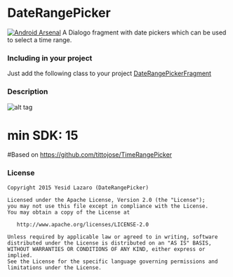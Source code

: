 # DateRangePicker
[![Android Arsenal](https://img.shields.io/badge/Android%20Arsenal-DateRangePicker-green.svg?style=flat)](https://android-arsenal.com/details/1/2353)
A Dialogo fragment with date pickers which can be used to select a time range.


### Including in your project
Just add the following class to your project [DateRangePickerFragment](https://github.com/yesidlazaro/DateRangePicker/blob/master/app/src/main/java/com/lazaroyesid/daterangepicker/fragments/DateRangePickerFragment.java) 
### Description
![alt tag](https://raw.githubusercontent.com/yesidlazaro/DateRangePicker/master/art/demo.png)
# min SDK: 15

#Based on
https://github.com/tittojose/TimeRangePicker
### License

```
Copyright 2015 Yesid Lazaro (DateRangePicker)

Licensed under the Apache License, Version 2.0 (the "License");
you may not use this file except in compliance with the License.
You may obtain a copy of the License at

   http://www.apache.org/licenses/LICENSE-2.0

Unless required by applicable law or agreed to in writing, software
distributed under the License is distributed on an "AS IS" BASIS,
WITHOUT WARRANTIES OR CONDITIONS OF ANY KIND, either express or implied.
See the License for the specific language governing permissions and
limitations under the License.
```